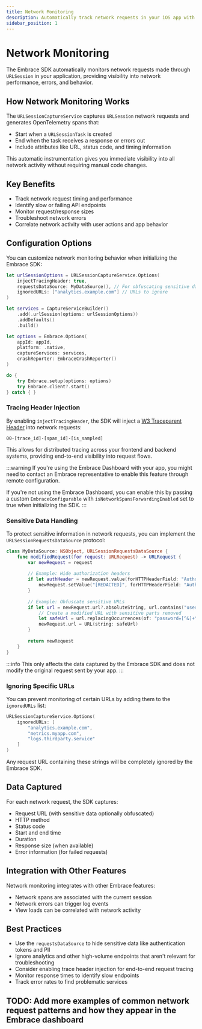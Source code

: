 ```yaml
---
title: Network Monitoring
description: Automatically track network requests in your iOS app with Embrace
sidebar_position: 1
---
```


# Network Monitoring

The Embrace SDK automatically monitors network requests made through `URLSession` in your application, providing visibility into network performance, errors, and behavior.

## How Network Monitoring Works

The `URLSessionCaptureService` captures `URLSession` network requests and generates OpenTelemetry spans that:
- Start when a `URLSessionTask` is created
- End when the task receives a response or errors out
- Include attributes like URL, status code, and timing information

This automatic instrumentation gives you immediate visibility into all network activity without requiring manual code changes.

## Key Benefits

- Track network request timing and performance
- Identify slow or failing API endpoints
- Monitor request/response sizes
- Troubleshoot network errors
- Correlate network activity with user actions and app behavior

## Configuration Options

You can customize network monitoring behavior when initializing the Embrace SDK:

```swift
let urlSessionOptions = URLSessionCaptureService.Options(
    injectTracingHeader: true,
    requestsDataSource: MyDataSource(), // For obfuscating sensitive data
    ignoredURLs: ["analytics.example.com"] // URLs to ignore
)

let services = CaptureServiceBuilder()
    .add(.urlSession(options: urlSessionOptions))
    .addDefaults()
    .build()

let options = Embrace.Options(
    appId: appId,
    platform: .native,
    captureServices: services,
    crashReporter: EmbraceCrashReporter()
)

do {
    try Embrace.setup(options: options)
    try Embrace.client?.start()
} catch { }
```

### Tracing Header Injection

By enabling `injectTracingHeader`, the SDK will inject a [W3 Traceparent Header](https://www.w3.org/TR/trace-context/#traceparent-header) into network requests:

`00-[trace_id]-[span_id]-[is_sampled]`

This allows for distributed tracing across your frontend and backend systems, providing end-to-end visibility into request flows.

:::warning
If you're using the Embrace Dashboard with your app, you might need to contact an Embrace representative to enable this feature through remote configuration.

If you're not using the Embrace Dashboard, you can enable this by passing a custom `EmbraceConfigurable` with `isNetworkSpansForwardingEnabled` set to true when initializing the SDK.
:::

### Sensitive Data Handling

To protect sensitive information in network requests, you can implement the `URLSessionRequestsDataSource` protocol:

```swift
class MyDataSource: NSObject, URLSessionRequestsDataSource {
    func modifiedRequest(for request: URLRequest) -> URLRequest {
        var newRequest = request
        
        // Example: Hide authorization headers
        if let authHeader = newRequest.value(forHTTPHeaderField: "Authorization") {
            newRequest.setValue("[REDACTED]", forHTTPHeaderField: "Authorization")
        }
        
        // Example: Obfuscate sensitive URLs
        if let url = newRequest.url?.absoluteString, url.contains("user/password") {
            // Create a modified URL with sensitive parts removed
            let safeUrl = url.replacingOccurrences(of: "password=[^&]+", with: "password=***", options: .regularExpression)
            newRequest.url = URL(string: safeUrl)
        }
        
        return newRequest
    }
}
```

:::info
This only affects the data captured by the Embrace SDK and does not modify the original request sent by your app.
:::

### Ignoring Specific URLs

You can prevent monitoring of certain URLs by adding them to the `ignoredURLs` list:

```swift
URLSessionCaptureService.Options(
    ignoredURLs: [
        "analytics.example.com",
        "metrics.myapp.com",
        "logs.thirdparty.service"
    ]
)
```

Any request URL containing these strings will be completely ignored by the Embrace SDK.

## Data Captured

For each network request, the SDK captures:

- Request URL (with sensitive data optionally obfuscated)
- HTTP method
- Status code
- Start and end time
- Duration
- Response size (when available)
- Error information (for failed requests)

## Integration with Other Features

Network monitoring integrates with other Embrace features:
- Network spans are associated with the current session
- Network errors can trigger log events
- View loads can be correlated with network activity

## Best Practices

- Use the `requestsDataSource` to hide sensitive data like authentication tokens and PII
- Ignore analytics and other high-volume endpoints that aren't relevant for troubleshooting
- Consider enabling trace header injection for end-to-end request tracing
- Monitor response times to identify slow endpoints
- Track error rates to find problematic services

## TODO: Add more examples of common network request patterns and how they appear in the Embrace dashboard 